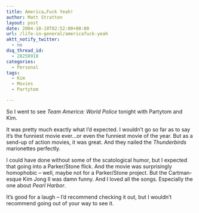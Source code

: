 ```yaml
---
title: America…Fuck Yeah!
author: Matt Stratton
layout: post
date: 2004-10-18T02:52:00+00:00
url: /life-in-general/americafuck-yeah
aktt_notify_twitter:
  - no
dsq_thread_id:
  - 28250918
categories:
  - Personal
tags:
  - Kim
  - Movies
  - Partytom

---
```

So I went to see _Team America: World Police_ tonight with Partytom and Kim.

It was pretty much exactly what I&#8217;d expected. I wouldn&#8217;t go so far as to say it&#8217;s the funniest movie ever&#8230;or even the funniest movie of the year. But as a send-up of action movies, it was great. And they nailed the _Thunderbirds_ marionettes perfectly.

I could have done without some of the scatological humor, but I expected that going into a Parker/Stone flick. And the movie was surprisingly homophobic &#8211; well, maybe not for a Parker/Stone project. But the Cartman-esque Kim Jong Il was damn funny. And I loved all the songs. Especially the one about _Pearl Harbor_.

It&#8217;s good for a laugh &#8211; I&#8217;d recommend checking it out, but I wouldn&#8217;t recommend going out of your way to see it.